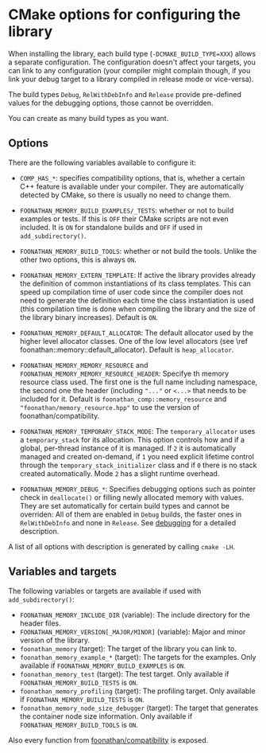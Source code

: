 # CMake options for configuring the library

When installing the library, each build type (`-DCMAKE_BUILD_TYPE=XXX`) allows a separate configuration.
The configuration doesn't affect your targets, you can link to any configuration (your compiler might complain though, if you link your debug target to a library compiled in release mode or vice-versa).

The build types `Debug`, `RelWithDebInfo` and `Release` provide pre-defined values for the debugging options,
those cannot be overridden.

You can create as many build types as you want.

## Options

There are the following variables available to configure it:

* `COMP_HAS_*`: specifies compatibility options, that is, whether a certain C++ feature is available under your compiler. They are automatically detected by CMake, so there is usually no need to change them.

* `FOONATHAN_MEMORY_BUILD_EXAMPLES/_TESTS`: whether or not to build examples or tests. If this is `OFF` their CMake scripts are not even included. It is `ON` for standalone builds and `OFF` if used in `add_subdirectory()`.
* `FOONATHAN_MEMORY_BUILD_TOOLS`: whether or not build the tools. Unlike the other two options, this is always `ON`.

* `FOONATHAN_MEMORY_EXTERN_TEMPLATE`: If active the library provides already the definition of common instantiations of its class templates. This can speed up compilation time of user code since the compiler does not need to generate the definition each time the class instantiation is used (this compilation time is done when compiling the library and the size of the library binary increases). Default is `ON`.

* `FOONATHAN_MEMORY_DEFAULT_ALLOCATOR`: The default allocator used by the higher level allocator classes. One of the low level allocators (see \ref foonathan::memory::default_allocator). Default is `heap_allocator`.
* `FOONATHAN_MEMORY_MEMORY_RESOURCE` and `FOONATHAN_MEMORY_MEMORY_RESOURCE_HEADER`: Specifye th memory resource class used. The first one is the full name including namespace, the second one the header (including `"..."` or `<...>` that needs to be included for it. Default is `foonathan_comp::memory_resource` and `"foonathan/memory_resource.hpp"` to use the version of foonathan/compatibility.
* `FOONATHAN_MEMORY_TEMPORARY_STACK_MODE`: The `temporary_allocator` uses a `temporary_stack` for its allocation.
This option controls how and if a global, per-thread instance of it is managed.
If `2` it is automatically managed and created on-demand, if `1` you need explicit lifetime control through the `temporary_stack_initializer` class and if `0` there is no stack created automatically.
Mode `2` has a slight runtime overhead.

* `FOONATHAN_MEMORY_DEBUG_*`: Specifies debugging options such as pointer check in `deallocate()` or filling newly allocated memory with values. They are set automatically for certain build types and cannot be overriden: All of them are enabled in `Debug` builds, the faster ones in `RelWithDebInfo` and none in `Release`. See [debugging](md_doc_debug_error.html#debugging) for a detailed description.

A list of all options with description is generated by calling `cmake -LH`.

## Variables and targets

The following variables or targets are available if used with `add_subdirectory()`:

* `FOONATHAN_MEMORY_INCLUDE_DIR` (variable): The include directory for the header files.
* `FOONATHAN_MEMORY_VERSION[_MAJOR/MINOR]` (variable): Major and minor version of the library.
* `foonathan_memory` (target): The target of the library you can link to.
* `foonathan_memory_example_*` (target): The targets for the examples. Only available if `FOONATHAN_MEMORY_BUILD_EXAMPLES` is `ON`.
* `foonathan_memory_test` (target): The test target. Only available if `FOONATHAN_MEMORY_BUILD_TESTS` is `ON`.
* `foonathan_memory_profiling` (target): The profiling target. Only available if `FOONATHAN_MEMORY_BUILD_TESTS` is `ON`.
* `foonathan_memory_node_size_debugger` (target): The target that generates the container node size information. Only available if `FOONATHAN_MEMORY_BUILD_TOOLS` is `ON`.

Also every function from [foonathan/compatibility] is exposed.

[foonathan/compatibility]: https://github.com/foonathan/compatiblity
